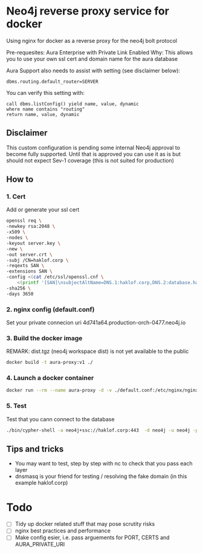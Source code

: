 # Neo4j reverse proxy service for docker
Using nginx for docker as a reverse proxy for the neo4j bolt protocol

Pre-requesites: Aura Enterprise with Private Link Enabled
Why: This allows you to use your own ssl cert and domain name for the aura database

Aura Support also needs to assist with setting (see disclaimer below):
```params
dbms.routing.default_router=SERVER
```

You can verify this setting with:
```cypher
call dbms.listConfig() yield name, value, dynamic
where name contains "routing"
return name, value, dynamic
```

## Disclaimer
This custom configuration is pending some internal Neo4j approval to become fully supported. Until that is approved you can use it as is but should not expect Sev-1 coverage (this is not suited for production)



## How to

### 1. Cert
Add or generate your ssl cert

```sh
openssl req \
-newkey rsa:2048 \
-x509 \
-nodes \
-keyout server.key \
-new \
-out server.crt \
-subj /CN=haklof.corp \
-reqexts SAN \
-extensions SAN \
-config <(cat /etc/ssl/openssl.cnf \
    <(printf '[SAN]\nsubjectAltName=DNS.1:haklof.corp,DNS.2:database.haklof.corp,IP:127.0.0.1')) \
-sha256 \
-days 3650
```

### 2. nginx config (default.conf)
Set your private connecion uri 4d741a64.production-orch-0477.neo4j.io 

### 3. Build the docker image
REMARK: dist.tgz (neo4j workspace dist) is not yet available to the public
```sh
docker build -t aura-proxy:v1 ./
```

### 4. Launch a docker container
```sh
docker run --rm --name aura-proxy -d -v ./default.conf:/etc/nginx/nginx.conf -p 443:443 aura-proxy:v1
```

### 5. Test
Test that you cann connect to the database
```sh
./bin/cypher-shell -a neo4j+ssc://haklof.corp:443  -d neo4j -u neo4j -p <password>
```


## Tips and tricks
- You may want to test, step by step with nc to check that you pass each layer
- dnsmasq is your friend for testing / resolving the fake domain (in this example haklof.corp)



# Todo
- [ ] Tidy up docker related stuff that may pose scrutity risks  
- [ ] nginx best practices and performance
- [ ] Make config esier, i.e. pass arguements for PORT, CERTS and AURA_PRIVATE_URI
